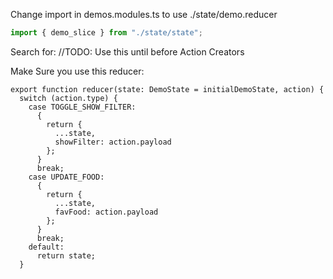 Change import in demos.modules.ts to use ./state/demo.reducer

```typescript
import { demo_slice } from "./state/state";
```

Search for: //TODO: Use this until before Action Creators

Make Sure you use this reducer:

```
export function reducer(state: DemoState = initialDemoState, action) {
  switch (action.type) {
    case TOGGLE_SHOW_FILTER:
      {
        return {
          ...state,
          showFilter: action.payload
        };
      }
      break;
    case UPDATE_FOOD:
      {
        return {
          ...state,
          favFood: action.payload
        };
      }
      break;
    default:
      return state;
  }
```
